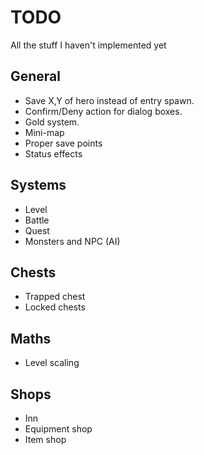 TODO
=============
All the stuff I haven't implemented yet

General
-------------
* Save X,Y of hero instead of entry spawn.
* Confirm/Deny action for dialog boxes.
* Gold system.
* Mini-map
* Proper save points
* Status effects

Systems
-------------
* Level
* Battle
* Quest
* Monsters and NPC (AI)

Chests
-------------
* Trapped chest
* Locked chests

Maths
-------------
* Level scaling

Shops
-------------
* Inn
* Equipment shop
* Item shop
